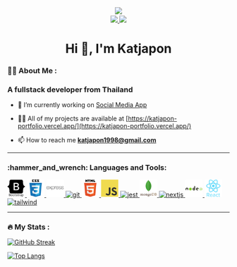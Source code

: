 <div id="header" align="center">
  <img src="https://media.giphy.com/media/JqmupuTVZYaQX5s094/giphy.gif" width="300" />
  <div id="badge">
    <a href="https://www.linkedin.com/in/katjapon-juntalukkhana-82871a218/">
      <img src="https://img.shields.io/badge/Linkedin-blue?logo=linkedin&logoColor=white&style=for-the-badge" />
    </a>
    <a href="https://www.facebook.com/katjapon.juntalukkhana.3/">
      <img src="https://img.shields.io/badge/Facebook-blue?logo=facebook&logoColor=white&style=for-the-badge" />
    </a>
  </div>
  <h1>Hi 👋, I'm Katjapon</h1>
</div>

### :man_technologist: About Me :
<h3>A fullstack developer from Thailand</h3>

- 🔭 I’m currently working on [Social Media App](https://github.com/barock075282130/socialmedia)

- 👨‍💻 All of my projects are available at [https://katjapon-portfolio.vercel.app/](https://katjapon-portfolio.vercel.app/)

- 📫 How to reach me **katjapon1998@gmail.com**

---

<h3 align="left">:hammer_and_wrench: Languages and Tools:</h3>
<p align="left"> 
  <a href="https://getbootstrap.com" target="_blank" rel="noreferrer"> 
    <img src="https://raw.githubusercontent.com/devicons/devicon/master/icons/bootstrap/bootstrap-plain-wordmark.svg" alt="bootstrap" width="40" height="40"/> 
  </a> 
  <a href="https://www.w3schools.com/css/" target="_blank" rel="noreferrer"> 
    <img src="https://raw.githubusercontent.com/devicons/devicon/master/icons/css3/css3-original-wordmark.svg" alt="css3" width="40" height="40"/> 
  </a> 
  <a href="https://expressjs.com" target="_blank" rel="noreferrer"> 
    <img src="https://raw.githubusercontent.com/devicons/devicon/master/icons/express/express-original-wordmark.svg" alt="express" width="40" height="40"/> 
  </a> 
  <a href="https://git-scm.com/" target="_blank" rel="noreferrer"> 
    <img src="https://www.vectorlogo.zone/logos/git-scm/git-scm-icon.svg" alt="git" width="40" height="40"/> 
  </a> 
  <a href="https://www.w3.org/html/" target="_blank" rel="noreferrer"> 
    <img src="https://raw.githubusercontent.com/devicons/devicon/master/icons/html5/html5-original-wordmark.svg" alt="html5" width="40" height="40"/> 
  </a> 
  <a href="https://developer.mozilla.org/en-US/docs/Web/JavaScript" target="_blank" rel="noreferrer"> 
    <img src="https://raw.githubusercontent.com/devicons/devicon/master/icons/javascript/javascript-original.svg" alt="javascript" width="40" height="40"/> 
  </a> 
  <a href="https://jestjs.io" target="_blank" rel="noreferrer"> 
    <img src="https://www.vectorlogo.zone/logos/jestjsio/jestjsio-icon.svg" alt="jest" width="40" height="40"/> 
  </a> 
  <a href="https://www.mongodb.com/" target="_blank" rel="noreferrer"> 
    <img src="https://raw.githubusercontent.com/devicons/devicon/master/icons/mongodb/mongodb-original-wordmark.svg" alt="mongodb" width="40" height="40"/> 
  </a>
<a href="https://nextjs.org/" target="_blank" rel="noreferrer"> 
  <img src="https://cdn.worldvectorlogo.com/logos/nextjs-2.svg" alt="nextjs" width="40" height="40"/> 
</a> 
  <a href="https://nodejs.org" target="_blank" rel="noreferrer"> 
    <img src="https://raw.githubusercontent.com/devicons/devicon/master/icons/nodejs/nodejs-original-wordmark.svg" alt="nodejs" width="40" height="40"/> 
  </a> 
  <a href="https://reactjs.org/" target="_blank" rel="noreferrer"> 
      <img src="https://raw.githubusercontent.com/devicons/devicon/master/icons/react/react-original-wordmark.svg" alt="react" width="40" height="40"/> 
  </a> 
  <a href="https://tailwindcss.com/" target="_blank" rel="noreferrer"> 
    <img src="https://www.vectorlogo.zone/logos/tailwindcss/tailwindcss-icon.svg" alt="tailwind" width="40" height="40"/> 
  </a> 
</p>

---

### :fire: My Stats :
[![GitHub Streak](http://github-readme-streak-stats.herokuapp.com?user=barock075282130&theme=dark&background=000000)](https://git.io/streak-stats)

[![Top Langs](https://github-readme-stats.vercel.app/api/top-langs/?username=barock075282130&layout=compact&theme=vision-friendly-dark)](https://github.com/anuraghazra/github-readme-stats)
